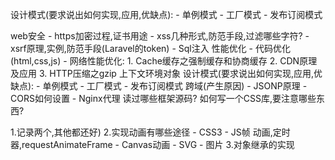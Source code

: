 设计模式(要求说出如何实现,应用,优缺点): - 单例模式 - 工厂模式 - 发布订阅模式


web安全 - https加密过程,证书用途 - xss几种形式,防范手段,过滤哪些字符? - xsrf原理,实例,防范手段(Laravel的token) - Sql注入
性能优化 - 代码优化(html,css,js) - 网络性能优化: 1. Cache缓存之强制缓存和协商缓存 2. CDN原理及应用 3. HTTP压缩之gzip
上下文环境对象
设计模式(要求说出如何实现,应用,优缺点): - 单例模式 - 工厂模式 - 发布订阅模式
跨域(产生原因) - JSONP原理 - CORS如何设置 - Nginx代理
读过哪些框架源码?
如何写一个CSS库,要注意哪些东西?

1.记录两个,其他都还好)
2.实现动画有哪些途径 - CSS3 - JS帧  动画,定时器,requestAnimateFrame -  Canvas动画 - SVG - 图片
3.对象继承的实现 
